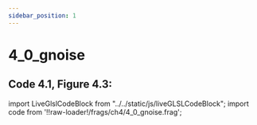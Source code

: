 ```yaml
---
sidebar_position: 1
---
```


# 4_0_gnoise
## Code 4.1, Figure 4.3: 

import LiveGlslCodeBlock from "../../static/js/liveGLSLCodeBlock";
import code from '!!raw-loader!/frags/ch4/4_0_gnoise.frag';

<LiveGlslCodeBlock fragName='4_0_gnoise.frag' fragCode={code} />
